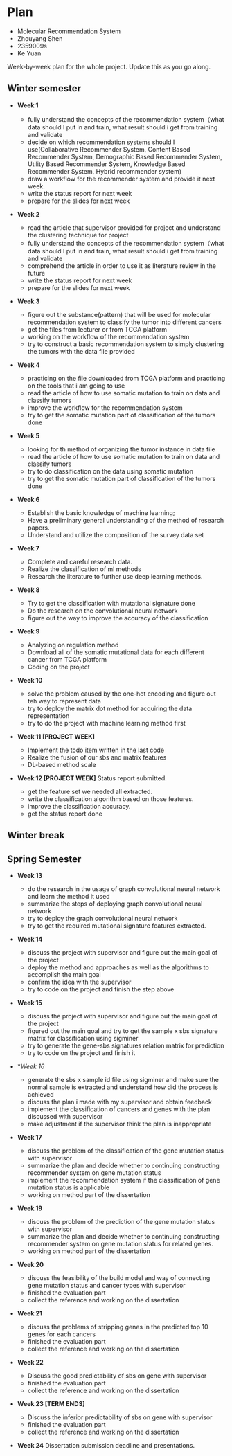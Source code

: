 # Plan

* Molecular Recommendation System
* Zhouyang Shen
* 2359009s
* Ke Yuan

Week-by-week plan for the whole project. Update this as you go along.

## Winter semester

* **Week 1**

  * fully understand the concepts of the recommendation system（what data should I put in and train, what result should i get from training and validate 
  * decide on which recommendation systems should I use(Collaborative Recommender System, Content Based Recommender System, Demographic Based Recommender System, Utility Based Recommender System, Knowledge Based Recommender System, Hybrid recommender system)
  * draw a workflow for the recommender system and provide it next week.
  * write the status report for next week
  * prepare for the slides for next week

* **Week 2**

  * read the article that supervisor provided for project and understand the clustering technique for project
  * fully understand the concepts of the recommendation system（what data should I put in and train, what result should i get from training and validate
  * comprehend the article in order to use it as literature review in the future
  * write the status report for next week
  * prepare for the slides for next week

* **Week 3**

  * figure out the substance(pattern) that will be used for molecular recommendation system to classify the tumor into different cancers
  * get the files from lecturer or from TCGA platform 
  * working on the workflow of the recommendation system
  * try to construct a basic recommendation system to simply clustering the tumors with the data file provided 

* **Week 4**
    
  * practicing on the file downloaded from TCGA platform and practicing on the tools that i am going to use
  * read the article of how to use somatic mutation to train on data and classify tumors
  * improve the workflow for the recommendation system
  * try to get the somatic mutation part of classification of the tumors done
     
* **Week 5**
  * looking for th method of organizing the tumor instance in data file  
  * read the article of how to use somatic mutation to train on data and classify tumors
  * try to do classification on the data using somatic mutation
  * try to get the somatic mutation part of classification of the tumors done

* **Week 6**
  * Establish the basic knowledge of machine learning; 
  * Have a preliminary general understanding of the method of research papers.
  * Understand and utilize the composition of the survey data set

* **Week 7**
  * Complete and careful research data.
  * Realize the classification of ml methods
  * Research the literature to further use deep learning methods.

* **Week 8**
  * Try to get the classification with mutational signature done
  * Do the research on the convolutional neural network
  * figure out the way to improve the accuracy of the classification

* **Week 9**
  * Analyzing on regulation method
  * Download all of the somatic mutational data for each different cancer from TCGA platform
  * Coding on the project 

* **Week 10**
  * solve the problem caused by the one-hot encoding and figure out teh way to represent data
  * try to deploy the matrix dot method for acquiring the data representation
  * try to do the project with machine learning method first

* **Week 11 [PROJECT WEEK]**
  * Implement the todo item written in the last code
  * Realize the fusion of our sbs and matrix features
  * DL-based method scale

* **Week 12 [PROJECT WEEK]** Status report submitted.
  * get the feature set we needed all extracted.
  * write the classification algorithm based on those features.
  * improve the classification accuracy.
  * get the status report done

## Winter break

## Spring Semester

* **Week 13**
  
  * do the research in the usage of graph convolutional neural network and learn the method it used
  * summarize the steps of deploying graph convolutional neural network
  * try to deploy the graph convolutional neural network
  * try to get the required mutational signature features extracted.

* **Week 14**
  
  * discuss the project with supervisor and figure out the main goal of the project
  * deploy the method and approaches as well as the algorithms to accomplish the main goal
  * confirm the idea with the supervisor  
  * try to code on the project and finish the step above

* **Week 15**
  
  * discuss the project with supervisor and figure out the main goal of the project
  * figured out the main goal and try to get the sample x sbs signature matrix for classification using sigminer 
  * try to generate the gene-sbs signatures relation matrix for prediction
  * try to code on the project and finish it

* **Week 16*

  * generate the sbs x sample id file using sigminer and make sure the normal sample is extracted and understand how did the process is achieved
  * discuss the plan i made with my supervisor and obtain feedback
  * implement the classification of cancers and genes with the plan discussed with supervisor
  * make adjustment if the supervisor think the plan is inappropriate

* **Week 17**
  
  * discuss the problem of the classification of the gene mutation status with supervisor 
  * summarize the plan and decide whether to continuing constructing recommender system on gene mutation status
  * implement the recommendation system if the classification of gene mutation status is applicable 
  * working on method part of the dissertation

* **Week 19**
  
  * discuss the problem of the prediction of the gene mutation status with supervisor
  * summarize the plan and decide whether to continuing constructing recommender system on gene mutation status for related genes.
  * working on method part of the dissertation

* **Week 20**
  * discuss the feasibility of the build model and way of connecting gene mutation status and cancer types with supervisor
  * finished the evaluation part
  * collect the reference and working on the dissertation
  
* **Week 21**
  * discuss the problems of stripping genes in the predicted top 10 genes for each cancers
  * finished the evaluation part
  * collect the reference and working on the dissertation
  
* **Week 22**
  
  * Discuss the good predictability of sbs on gene with supervisor
  * finished the evaluation part
  * collect the reference and working on the dissertation

* **Week 23 [TERM ENDS]**
  
  * Discuss the inferior predictability of sbs on gene with supervisor
  * finished the evaluation part
  * collect the reference and working on the dissertation

* **Week 24** Dissertation submission deadline and presentations.
  
